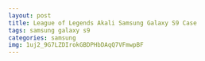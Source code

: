 ```yaml
---
layout: post
title: League of Legends Akali Samsung Galaxy S9 Case
tags: samsung galaxy s9
categories: samsung
img: 1uj2_9G7LZDIrokGBDPHbDAqQ7VFmwpBF
---
```


